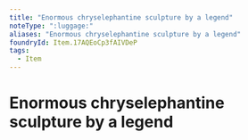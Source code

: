 ```yaml
---
title: "Enormous chryselephantine sculpture by a legend"
noteType: ":luggage:"
aliases: "Enormous chryselephantine sculpture by a legend"
foundryId: Item.17AQEoCp3fAIVDeP
tags:
  - Item
---
```


# Enormous chryselephantine sculpture by a legend
